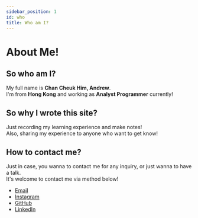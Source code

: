 ```yaml
---
sidebar_position: 1
id: who
title: Who am I?
---
```


# About Me!

## So who am I?  
My full name is **Chan Cheuk Him, Andrew**.  
I'm from **Hong Kong** and working as **Analyst Programmer** currently!  

## So why I wrote this site?  
Just recording my learning experience and make notes!  
Also, sharing my experience to anyone who want to get know!

## How to contact me?  
Just in case, you wanna to contact me for any inquiry, or just wanna to have a talk.  
It's welcome to contact me via method below!  
- [Email](mailto:chanandrew96@yahoo.com.hk)
- [Instagram](https://www.instagram.com/c2him)  
- [GitHub](https://github.com/chanandrew96)  
- [LinkedIn](https://www.linkedin.com/in/andrewchan-961124/)  
